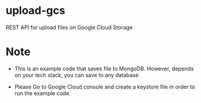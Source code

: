 # upload-gcs
REST API for upload files on Google Cloud Storage

# Note
- This is an example code that saves file to MongoDB. However, depends on your tech stack, you can save to any database

- Please Go to Google Cloud console and create a keystore file in order to run the example code. 

